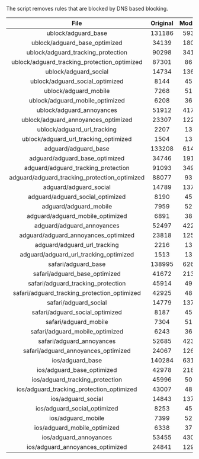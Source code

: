 The script removes rules that are blocked by DNS based blocking.


| File | Original | Modified |
|:----:|:-----:|:-----:|
| ublock/adguard_base | 131186 | 59333 |
| ublock/adguard_base_optimized | 34139 | 18082 |
| ublock/adguard_tracking_protection | 90298 | 34196 |
| ublock/adguard_tracking_protection_optimized | 87301 | 8613 |
| ublock/adguard_social | 14734 | 13666 |
| ublock/adguard_social_optimized | 8144 | 4533 |
| ublock/adguard_mobile | 7268 | 5116 |
| ublock/adguard_mobile_optimized | 6208 | 3657 |
| ublock/adguard_annoyances | 51912 | 41786 |
| ublock/adguard_annoyances_optimized | 23307 | 12288 |
| ublock/adguard_url_tracking | 2207 | 1346 |
| ublock/adguard_url_tracking_optimized | 1504 | 1343 |
| adguard/adguard_base | 133208 | 61400 |
| adguard/adguard_base_optimized | 34746 | 19119 |
| adguard/adguard_tracking_protection | 91093 | 34933 |
| adguard/adguard_tracking_protection_optimized | 88077 | 9334 |
| adguard/adguard_social | 14789 | 13726 |
| adguard/adguard_social_optimized | 8190 | 4579 |
| adguard/adguard_mobile | 7959 | 5299 |
| adguard/adguard_mobile_optimized | 6891 | 3833 |
| adguard/adguard_annoyances | 52497 | 42292 |
| adguard/adguard_annoyances_optimized | 23818 | 12566 |
| adguard/adguard_url_tracking | 2216 | 1354 |
| adguard/adguard_url_tracking_optimized | 1513 | 1351 |
| safari/adguard_base | 138995 | 62620 |
| safari/adguard_base_optimized | 41672 | 21390 |
| safari/adguard_tracking_protection | 45914 | 4999 |
| safari/adguard_tracking_protection_optimized | 42925 | 4849 |
| safari/adguard_social | 14779 | 13710 |
| safari/adguard_social_optimized | 8187 | 4566 |
| safari/adguard_mobile | 7304 | 5157 |
| safari/adguard_mobile_optimized | 6243 | 3692 |
| safari/adguard_annoyances | 52685 | 42397 |
| safari/adguard_annoyances_optimized | 24067 | 12648 |
| ios/adguard_base | 140284 | 63125 |
| ios/adguard_base_optimized | 42978 | 21892 |
| ios/adguard_tracking_protection | 45996 | 5007 |
| ios/adguard_tracking_protection_optimized | 43007 | 4857 |
| ios/adguard_social | 14843 | 13748 |
| ios/adguard_social_optimized | 8253 | 4586 |
| ios/adguard_mobile | 7399 | 5201 |
| ios/adguard_mobile_optimized | 6338 | 3733 |
| ios/adguard_annoyances | 53455 | 43058 |
| ios/adguard_annoyances_optimized | 24841 | 12970 |